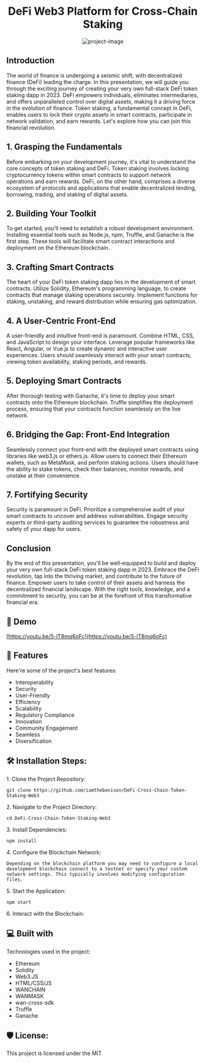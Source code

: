 <h1 align="center" id="title">DeFi Web3 Platform for Cross-Chain Staking</h1>

<p align="center"><img src="https://socialify.git.ci/iamthebenison/DeFi-Cross-Chain-Token-Staking-Web3/image?font=Raleway&amp;language=1&amp;name=1&amp;owner=1&amp;pattern=Circuit%20Board&amp;stargazers=1&amp;theme=Light" alt="project-image"></p>

## Introduction
The world of finance is undergoing a seismic shift, with decentralized finance (DeFi) leading the charge. In this presentation, we will guide you through the exciting journey of creating your very own full-stack DeFi token staking dapp in 2023. DeFi empowers individuals, eliminates intermediaries, and offers unparalleled control over digital assets, making it a driving force in the evolution of finance. Token staking, a fundamental concept in DeFi, enables users to lock their crypto assets in smart contracts, participate in network validation, and earn rewards. Let's explore how you can join this financial revolution.

## 1. Grasping the Fundamentals
Before embarking on your development journey, it's vital to understand the core concepts of token staking and DeFi. Token staking involves locking cryptocurrency tokens within smart contracts to support network operations and earn rewards. DeFi, on the other hand, comprises a diverse ecosystem of protocols and applications that enable decentralized lending, borrowing, trading, and staking of digital assets.

## 2. Building Your Toolkit
To get started, you'll need to establish a robust development environment. Installing essential tools such as Node.js, npm, Truffle, and Ganache is the first step. These tools will facilitate smart contract interactions and deployment on the Ethereum blockchain.

## 3. Crafting Smart Contracts
The heart of your DeFi token staking dapp lies in the development of smart contracts. Utilize Solidity, Ethereum's programming language, to create contracts that manage staking operations securely. Implement functions for staking, unstaking, and reward distribution while ensuring gas optimization.

## 4. A User-Centric Front-End
A user-friendly and intuitive front-end is paramount. Combine HTML, CSS, and JavaScript to design your interface. Leverage popular frameworks like React, Angular, or Vue.js to create dynamic and interactive user experiences. Users should seamlessly interact with your smart contracts, viewing token availability, staking periods, and rewards.

## 5. Deploying Smart Contracts
After thorough testing with Ganache, it's time to deploy your smart contracts onto the Ethereum blockchain. Truffle simplifies the deployment process, ensuring that your contracts function seamlessly on the live network.

## 6. Bridging the Gap: Front-End Integration
Seamlessly connect your front-end with the deployed smart contracts using libraries like web3.js or ethers.js. Allow users to connect their Ethereum wallets, such as MetaMask, and perform staking actions. Users should have the ability to stake tokens, check their balances, monitor rewards, and unstake at their convenience.

## 7. Fortifying Security
Security is paramount in DeFi. Prioritize a comprehensive audit of your smart contracts to uncover and address vulnerabilities. Engage security experts or third-party auditing services to guarantee the robustness and safety of your dapp for users.

## Conclusion
By the end of this presentation, you'll be well-equipped to build and deploy your very own full-stack DeFi token staking dapp in 2023. Embrace the DeFi revolution, tap into the thriving market, and contribute to the future of finance. Empower users to take control of their assets and harness the decentralized financial landscape. With the right tools, knowledge, and a commitment to security, you can be at the forefront of this transformative financial era.


<h2>🚀 Demo</h2>

[https://youtu.be/5-lT8mq6oFc](https://youtu.be/5-lT8mq6oFc)
  
<h2>🧐 Features</h2>

Here're some of the project's best features:

*   Interoperability
*   Security
*   User-Friendly
*   Efficiency
*   Scalability
*   Regulatory Compliance
*   Innovation
*   Community Engagement
*   Seamless
*   Diversification

<h2>🛠️ Installation Steps:</h2>

<p>1. Clone the Project Repository:</p>

```
git clone https://github.com/iamthebenison/DeFi-Cross-Chain-Token-Staking-Web3
```

<p>2. Navigate to the Project Directory:</p>

```
cd DeFi-Cross-Chain-Token-Staking-Web3
```

<p>3. Install Dependencies:</p>

```
npm install
```

<p>4. Configure the Blockchain Network:</p>

```
Depending on the blockchain platform you may need to configure a local development blockchain connect to a testnet or specify your custom network settings. This typically involves modifying configuration files.
```

<p>5. Start the Application:</p>

```
npm start
```

<p>6. Interact with the Blockchain:</p>

  
  
<h2>💻 Built with</h2>

Technologies used in the project:

*   Ethereum
*   Solidity
*   Web3.JS
*   HTML/CSS/JS
*   WANCHAIN
*   WANMASK
*   wan-cross-sdk
*   Truffle
*   Ganache

<h2>🛡️ License:</h2>

This project is licensed under the MIT

